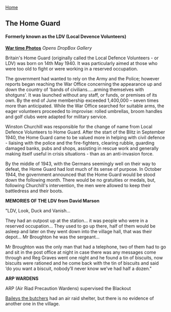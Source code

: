 [Home](https://simon-scmp.github.io/ubhistdocs/)


## The Home Guard
#### Formerly known as the LDV (Local Devence Volunteers)

[**War time Photos**](https://www.dropbox.com/sh/nm9xrghj663n10e/AABGHh7WrasUqAhb30bpvjqca)
*Opens DropBox Gallery*

Britain's Home Guard (originally called the Local Defence Volunteers - or LDV) was born on 14th May 1940. It was particularly aimed at those who were too old to fight or were working in a reserved occupation.

The government had wanted to rely on the Army and the Police; however reports began reaching the War Office concerning the appearance up and down the country of 'bands of civilians.….arming themselves with shotguns'. It was launched without any staff, or funds, or premises of its own. By the end of June membership exceeded 1,400,000 – seven times more than anticipated. While the War Office searched for suitable arms, the eager volunteers proceeded to improvise: rolled umbrellas, broom handles and golf clubs were adapted for military service.

Winston Churchill was responsible for the change of name from Local Defence Volunteers to Home Guard. After the start of the Blitz in September 1940, the Home Guard came to be valued more in helping with civil defence - liaising with the police and the fire-fighters, clearing rubble, guarding damaged banks, pubs and shops, assisting in rescue work and generally making itself useful in crisis situations - than as an anti-invasion force.

By the middle of 1943, with the Germans seemingly well on their way to defeat, the Home Guard had lost much of its sense of purpose. In October 1944, the government announced that the Home Guard would be stood down the following month. There would be no gratuities or medals, but, following Churchill's intervention, the men were allowed to keep their battledress and their boots.

 

**MEMORIES OF THE LDV from David Marson**

"LDV, Look, Duck and Vanish…

They had an outpost up at the station… it was people who were in a reserved occupation… They used to go up there, half of them would be asleep and later on they went down into the village hall, that was their depot… Mr Broughton he was the sergeant…

Mr Broughton was the only man that had a telephone, two of them had to go and sit in the post office at night in case there was any messages come through and Reg Graves went one night and he found a tin of biscuits, now biscuits were rationed and he come back with the tin of biscuits and said ‘do you want a biscuit, nobody’ll never know we’ve had half a dozen."
 

**ARP WARDENS**

ARP (Air Riad Precaution Wardens) supervised the Blackout

[Baileys the butchers]() had an air raid shelter, but there is no evidence of another one in the village.